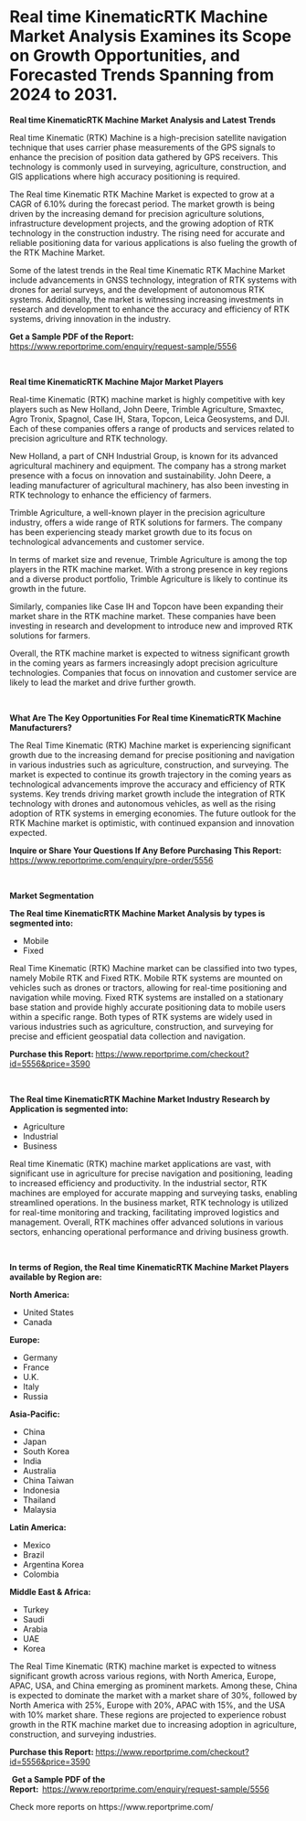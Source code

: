 <p><h1>Real time KinematicRTK Machine Market Analysis Examines its Scope on Growth Opportunities, and Forecasted Trends Spanning from 2024 to 2031.</h1></p><p><strong>Real time KinematicRTK Machine Market Analysis and Latest Trends</strong></p>
<p><p>Real time Kinematic (RTK) Machine is a high-precision satellite navigation technique that uses carrier phase measurements of the GPS signals to enhance the precision of position data gathered by GPS receivers. This technology is commonly used in surveying, agriculture, construction, and GIS applications where high accuracy positioning is required.</p><p>The Real time Kinematic RTK Machine Market is expected to grow at a CAGR of 6.10% during the forecast period. The market growth is being driven by the increasing demand for precision agriculture solutions, infrastructure development projects, and the growing adoption of RTK technology in the construction industry. The rising need for accurate and reliable positioning data for various applications is also fueling the growth of the RTK Machine Market.</p><p>Some of the latest trends in the Real time Kinematic RTK Machine Market include advancements in GNSS technology, integration of RTK systems with drones for aerial surveys, and the development of autonomous RTK systems. Additionally, the market is witnessing increasing investments in research and development to enhance the accuracy and efficiency of RTK systems, driving innovation in the industry.</p></p>
<p><strong>Get a Sample PDF of the Report:&nbsp;</strong> <a href="https://www.reportprime.com/enquiry/request-sample/5556">https://www.reportprime.com/enquiry/request-sample/5556</a></p>
<p>&nbsp;</p>
<p><strong>Real time KinematicRTK Machine Major Market Players</strong></p>
<p><p>Real-time Kinematic (RTK) machine market is highly competitive with key players such as New Holland, John Deere, Trimble Agriculture, Smaxtec, Agro Tronix, Spagnol, Case IH, Stara, Topcon, Leica Geosystems, and DJI. Each of these companies offers a range of products and services related to precision agriculture and RTK technology.</p><p>New Holland, a part of CNH Industrial Group, is known for its advanced agricultural machinery and equipment. The company has a strong market presence with a focus on innovation and sustainability. John Deere, a leading manufacturer of agricultural machinery, has also been investing in RTK technology to enhance the efficiency of farmers.</p><p>Trimble Agriculture, a well-known player in the precision agriculture industry, offers a wide range of RTK solutions for farmers. The company has been experiencing steady market growth due to its focus on technological advancements and customer service.</p><p>In terms of market size and revenue, Trimble Agriculture is among the top players in the RTK machine market. With a strong presence in key regions and a diverse product portfolio, Trimble Agriculture is likely to continue its growth in the future.</p><p>Similarly, companies like Case IH and Topcon have been expanding their market share in the RTK machine market. These companies have been investing in research and development to introduce new and improved RTK solutions for farmers.</p><p>Overall, the RTK machine market is expected to witness significant growth in the coming years as farmers increasingly adopt precision agriculture technologies. Companies that focus on innovation and customer service are likely to lead the market and drive further growth.</p></p>
<p>&nbsp;</p>
<p><strong>What Are The Key Opportunities For Real time KinematicRTK Machine Manufacturers?</strong></p>
<p><p>The Real Time Kinematic (RTK) Machine market is experiencing significant growth due to the increasing demand for precise positioning and navigation in various industries such as agriculture, construction, and surveying. The market is expected to continue its growth trajectory in the coming years as technological advancements improve the accuracy and efficiency of RTK systems. Key trends driving market growth include the integration of RTK technology with drones and autonomous vehicles, as well as the rising adoption of RTK systems in emerging economies. The future outlook for the RTK Machine market is optimistic, with continued expansion and innovation expected.</p></p>
<p><strong>Inquire or Share Your Questions If Any Before Purchasing This Report:</strong> <a href="https://www.reportprime.com/enquiry/pre-order/5556">https://www.reportprime.com/enquiry/pre-order/5556</a></p>
<p>&nbsp;</p>
<p><strong>Market Segmentation</strong></p>
<p><strong>The Real time KinematicRTK Machine Market Analysis by types is segmented into:</strong></p>
<p><ul><li>Mobile</li><li>Fixed</li></ul></p>
<p><p>Real Time Kinematic (RTK) Machine market can be classified into two types, namely Mobile RTK and Fixed RTK. Mobile RTK systems are mounted on vehicles such as drones or tractors, allowing for real-time positioning and navigation while moving. Fixed RTK systems are installed on a stationary base station and provide highly accurate positioning data to mobile users within a specific range. Both types of RTK systems are widely used in various industries such as agriculture, construction, and surveying for precise and efficient geospatial data collection and navigation.</p></p>
<p><strong>Purchase this Report:&nbsp;</strong><a href="https://www.reportprime.com/checkout?id=5556&price=3590">https://www.reportprime.com/checkout?id=5556&price=3590</a></p>
<p>&nbsp;</p>
<p><strong>The Real time KinematicRTK Machine Market Industry Research by Application is segmented into:</strong></p>
<p><ul><li>Agriculture</li><li>Industrial</li><li>Business</li></ul></p>
<p><p>Real time Kinematic (RTK) machine market applications are vast, with significant use in agriculture for precise navigation and positioning, leading to increased efficiency and productivity. In the industrial sector, RTK machines are employed for accurate mapping and surveying tasks, enabling streamlined operations. In the business market, RTK technology is utilized for real-time monitoring and tracking, facilitating improved logistics and management. Overall, RTK machines offer advanced solutions in various sectors, enhancing operational performance and driving business growth.</p></p>
<p>&nbsp;</p>
<p><strong>In terms of Region, the Real time KinematicRTK Machine Market Players available by Region are:</strong></p>
<p>
    <p> <strong> North America: </strong>
        <ul>
            <li>United States</li>
            <li>Canada</li>
        </ul>
        </p> 
    <p> <strong> Europe: </strong>
        <ul>
            <li>Germany</li>
            <li>France</li>
            <li>U.K.</li>
            <li>Italy</li>
            <li>Russia</li>
        </ul>
        </p> 
    <p> <strong> Asia-Pacific: </strong>
        <ul>
            <li>China</li>
            <li>Japan</li>
            <li>South Korea</li>
            <li>India</li>
            <li>Australia</li>
            <li>China Taiwan</li>
            <li>Indonesia</li>
            <li>Thailand</li>
            <li>Malaysia</li>
        </ul>
        </p> 
    <p> <strong> Latin America: </strong>
        <ul>
            <li>Mexico</li>
            <li>Brazil</li>
            <li>Argentina Korea</li>
            <li>Colombia</li>
        </ul>
        </p> 
    <p> <strong> Middle East & Africa: </strong>
        <ul>
            <li>Turkey</li>
            <li>Saudi</li>
            <li>Arabia</li>
            <li>UAE</li>
            <li>Korea</li>
        </ul>
    </p>
    </p>
<p><p>The Real Time Kinematic (RTK) machine market is expected to witness significant growth across various regions, with North America, Europe, APAC, USA, and China emerging as prominent markets. Among these, China is expected to dominate the market with a market share of 30%, followed by North America with 25%, Europe with 20%, APAC with 15%, and the USA with 10% market share. These regions are projected to experience robust growth in the RTK machine market due to increasing adoption in agriculture, construction, and surveying industries.</p></p>
<p><strong>Purchase this Report: </strong><a href="https://www.reportprime.com/checkout?id=5556&price=3590">https://www.reportprime.com/checkout?id=5556&price=3590</a></p>
<p>&nbsp;<strong>Get a Sample PDF of the Report:&nbsp;&nbsp;</strong><a href="https://www.reportprime.com/enquiry/request-sample/5556">https://www.reportprime.com/enquiry/request-sample/5556</a></p>
<p><strong></strong></p>
<p>Check more reports on https://www.reportprime.com/</p>